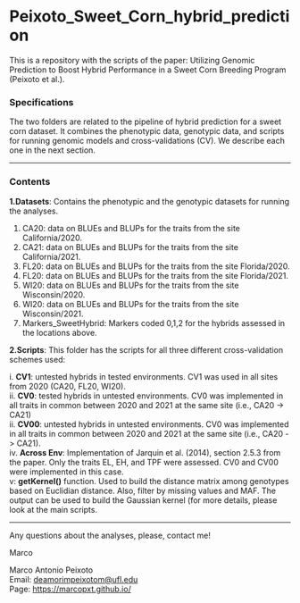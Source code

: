 # Peixoto_Sweet_Corn_hybrid_prediction

This is a repository with the scripts of the paper: Utilizing Genomic Prediction to Boost Hybrid Performance in a Sweet Corn Breeding Program (Peixoto et al.).

### Specifications

The two folders are related to the pipeline of hybrid prediction for a sweet corn dataset. It combines the phenotypic data, genotypic data, and scripts for running genomic models and cross-validations (CV). We describe each one in the next section.

*** 

### Contents

**1.Datasets**: Contains the phenotypic and the genotypic datasets for running the analyses.

1. CA20: data on BLUEs and BLUPs for the traits from the site California/2020.
2. CA21: data on BLUEs and BLUPs for the traits from the site California/2021.
3. FL20: data on BLUEs and BLUPs for the traits from the site Florida/2020.
4. FL20: data on BLUEs and BLUPs for the traits from the site Florida/2021.
5. WI20: data on BLUEs and BLUPs for the traits from the site Wisconsin/2020.
6. WI20: data on BLUEs and BLUPs for the traits from the site Wisconsin/2021.  
7. Markers_SweetHybrid: Markers coded 0,1,2 for the hybrids assessed in the locations above.  
  
**2.Scripts**: This folder has the scripts for all three different cross-validation schemes used:  

i. **CV1**: untested hybrids in tested environments. CV1 was used in all sites from 2020 (CA20, FL20, WI20).  
ii. **CV0**: tested hybrids in untested environments.  CV0 was implemented in all traits in common between 2020 and 2021 at the same site (i.e., CA20 -> CA21)  
ii. **CV00**: untested hybrids in untested environments.  CV0 was implemented in all traits in common between 2020 and 2021 at the same site (i.e., CA20 -> CA21).  
iv. **Across Env**: Implementation of Jarquin et al. (2014), section 2.5.3 from the paper. Only the traits EL, EH, and TPF were assessed. CV0 and CV00 were implemented in this case.  
v: **getKernel()** function. Used to build the distance matrix among genotypes based on Euclidian distance. Also, filter by missing values and MAF. The output can be used to build the Gaussian kernel (for more details, please look at the main scripts.

***

Any questions about the analyses, please, contact me!

Marco


Marco Antonio Peixoto  
Email: deamorimpeixotom@ufl.edu  
Page: https://marcopxt.github.io/  


